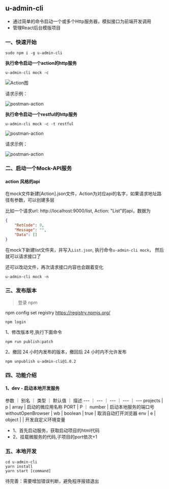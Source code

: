 ## u-admin-cli

- 通过简单的命令启动一个或多个Http服务器，模拟接口为前端开发调用
- 管理React后台模版项目

### 一、快速开始

```
sudo npm i -g u-admin-cli
```
**执行命令启动一个action的http服务**

```
u-admin-cli mock -c
```

![Action图](https://cdn.jsdelivr.net/gh/richLpf/pictures@main/gitbook/1650464330833action9000.png)

请求示例：

![postman-action](https://cdn.jsdelivr.net/gh/richLpf/pictures@main/gitbook/1650466106884action-api.png)


**执行命令启动一个restful的http服务**
```
u-admin-cli mock -c -t restful
```

![postman-action](https://cdn.jsdelivr.net/gh/richLpf/pictures@main/gitbook/1650464316833restful-api.png)

请求示例：

![postman-action](https://cdn.jsdelivr.net/gh/richLpf/pictures@main/gitbook/1650465986884api-restful.png)
### 二、启动一个Mock-API服务

#### action 风格的api

在mock文件新建[Action].json文件，Action为对应api的名字，如果请求地址路径有参数，可以创建多层

比如一个请求url: http://localhost:9000/list, Action: "List"的api，数据为

```json
{
    "RetCode": 0,
    "Message": "",
    "Data": [] 
}
```
在mock下新建list文件夹，并写入`List.json`, 执行命令`u-admin-cli mock`， 然后就可以请求接口了


还可以改动文件，再次请求接口内容也会跟着变化

```
u-admin-cli mock -n
```

### 三、发布版本

> 登录 npm

npm config set registry https://registry.npmjs.org/

```
npm login
```

1、修改版本号,执行下面命令

```
npm run publish:patch
```

2、撤回 24 小时内发布的版本，撤回后 24 小时内不允许发布

```
npm unpublish u-admin-cli@1.0.2
```

### 四、功能介绍

#### 1、dev - 启动本地开发服务

参数 ｜ 别名 ｜ 类型 ｜ 默认值 ｜ 描述
--- ｜ --- ｜ --- ｜ --- ｜ ---
projects | p | array | 启动的微应用名称
PORT | P ｜ number | 启动本地服务的端口号
withoutOpenBrowser | wb | boolean | true | 取消自动打开浏览器
env | e | object | | 开发自定义环境变量

- 1、首先启动服务，获取启动项目的html代码
- 2、挂载微服务的代码,子项目的port依次+1


### 五、本地开发

```
cd u-admin-cli
yarn install
yarn start [command]
```

待完善：需要增加错误判断，避免程序报错退出